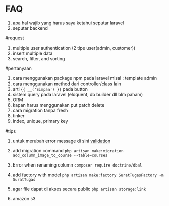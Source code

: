 # FAQ
1. apa hal wajib yang harus saya ketahui seputar laravel
1. seputar backend

#request
1. multiple user authentication (2 tipe user(admin, customer))
1. insert multiple data
1. search, filter, and sorting

#pertanyaan
1. cara menggunakan package npm pada laravel misal : template admin
1. cara menggunakan method dari controller/class lain
1. arti ``{{ __('Simpan') }}`` pada button
1. sistem query pada laravel (eloquent, db builder dll blm paham)
1. ORM  
1. kapan harus menggunakan put patch delete
1. cara migration tanpa fresh
1. tinker
1. index, unique, primary key

#tips
1. untuk merubah error message di sini [validation](resources\lang\en\validation.php)

1. add migration command ``php artisan make:migration add_column_image_to_course --table=courses``
1. Error when renaming column ``composer require doctrine/dbal``
1. add factory with model ``php artisan make:factory SuratTugasFactory -m SuratTugas``
1. agar file dapat di akses secara public ``php artisan storage:link``
1. amazon s3

<!-- 
$pegawai = User::orderBy('role', 'desc')->get();
$pegawai = User::all();
$pegawai = User::first(); 
$pegawai = User::where('name', 'budi')->get(); // menampilkan seleksi data
$pegawai = User::where('name', 'like', '%i%')->get(); // menampilkan seleksi data 
-->